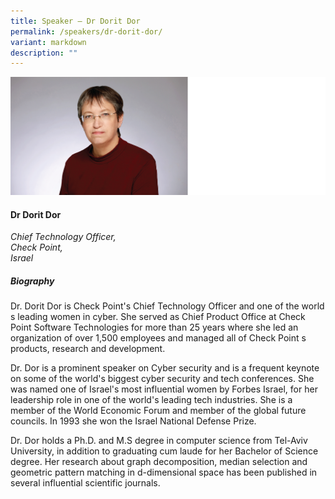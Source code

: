 ```yaml
---
title: Speaker – Dr Dorit Dor
permalink: /speakers/dr-dorit-dor/
variant: markdown
description: ""
---
```

![](/images/2024%20speakers/Dorit_Dor.png)
#### **Dr Dorit Dor**

*Chief Technology Officer, <br> Check Point, <br>Israel*

##### **Biography**
Dr. Dorit Dor is Check Point's Chief Technology Officer and one of the world s leading women in cyber. She served as Chief Product Office at Check Point Software Technologies for more than 25 years where she led an organization of over 1,500 employees and managed all of Check
Point s products, research and development.

Dr. Dor is a prominent speaker on Cyber security and is a frequent keynote on some of the world's biggest cyber security and tech conferences. She was named one of Israel's most influential women by Forbes Israel, for her leadership role in one of the world's leading tech
industries. She is a member of the World Economic Forum and member of the global future councils. In 1993 she won the Israel National Defense Prize.

Dr. Dor holds a Ph.D. and M.S degree in computer science from Tel-Aviv University, in addition to graduating cum laude for her Bachelor of Science degree. Her research about graph decomposition, median selection and geometric pattern matching in d-dimensional space has been published in several influential scientific journals.